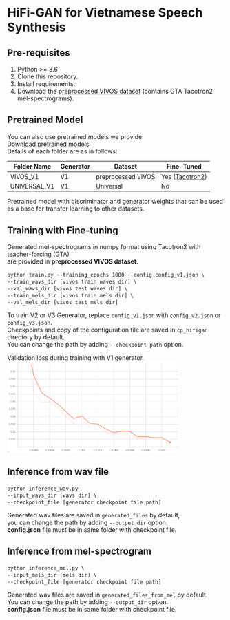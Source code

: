 # HiFi-GAN for Vietnamese Speech Synthesis


## **Pre-requisites**
1. Python >= 3.6
2. Clone this repository.
3. Install requirements.
4. Download the [preprocessed VIVOS dataset]() (contains GTA Tacotron2 mel-spectrograms).

## **Pretrained Model**
You can also use pretrained models we provide.<br/>
[Download pretrained models](https://drive.google.com/drive/folders/1_WA_FTvO1V3h87suI0b9vdAGy1zDCGPy?usp=sharing)<br/> 
Details of each folder are as in follows:

|Folder Name|Generator|Dataset|Fine-Tuned|
|------|---|---|---|
|VIVOS_V1|V1|preprocessed VIVOS|Yes ([Tacotron2](https://github.com/sasukepn1999/tacotron2))|
|UNIVERSAL_V1|V1|Universal|No|

Pretrained model with discriminator and generator weights that can be used as a base for transfer learning to other datasets.


## **Training with Fine-tuning**
Generated mel-spectrograms in numpy format using Tacotron2 with teacher-forcing (GTA) <br>
are provided in **preprocessed VIVOS dataset**.
```
python train.py --training_epochs 1000 --config config_v1.json \ 
--train_wavs_dir [vivos train waves dir] \
--val_wavs_dir [vivos test waves dir] \
--train_mels_dir [vivos train mels dir] \
--val_mels_dir [vivos test mels dir]
```
To train V2 or V3 Generator, replace `config_v1.json` with `config_v2.json` or `config_v3.json`.<br>
Checkpoints and copy of the configuration file are saved in `cp_hifigan` directory by default.<br>
You can change the path by adding `--checkpoint_path` option.

Validation loss during training with V1 generator.<br>
<img src="validation_loss.png" alt="validation loss" width="400"/>

## **Inference from wav file**
```
python inference_wav.py 
--input_wavs_dir [wavs dir] \
--checkpoint_file [generator checkpoint file path]
```
Generated wav files are saved in `generated_files` by default,<br>
you can change the path by adding `--output_dir` option. <br>
**config.json** file must be in same folder with checkpoint file.


## **Inference from mel-spectrogram**
```
python inference_mel.py \
--input_mels_dir [mels dir] \
--checkpoint_file [generator checkpoint file path]
```
Generated wav files are saved in `generated_files_from_mel` by default.<br>
You can change the path by adding `--output_dir` option. <br>
**config.json** file must be in same folder with checkpoint file.
